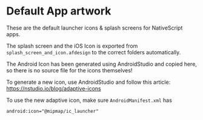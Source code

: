 # Default App artwork

These are the default launcher icons & splash screens for NativeScript apps.

The splash screen and the iOS Icon is exported from `splash_screen_and_icon.afdesign` to the correct folders automatically.

The Android Icon has been generated using AndroidStudio and copied here, so there is no source file for the icons themselves!

To generate a new icon, use AndroidStudio and follow this article: https://nstudio.io/blog/adaptive-icons

To use the new adaptive icon, make sure `AndroidManifest.xml` has

```xml
android:icon="@mipmap/ic_launcher"
```
